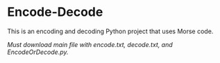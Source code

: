 # Encode-Decode
This is an encoding and decoding Python project that uses Morse code.

*Must download main file with encode.txt, decode.txt, and EncodeOrDecode.py.*
